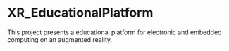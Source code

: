 # XR_EducationalPlatform
This project presents a educational platform for electronic and embedded computing on an augmented reality.
